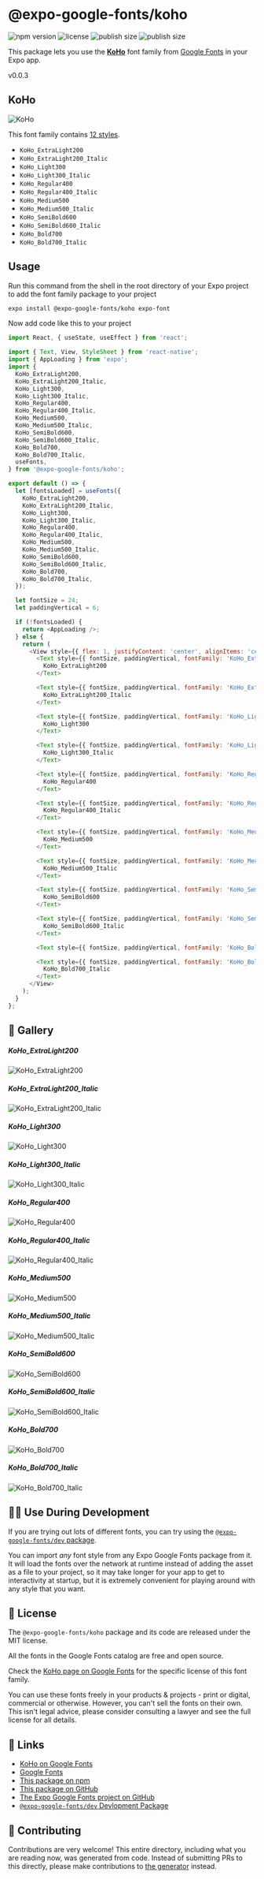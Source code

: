 # @expo-google-fonts/koho

![npm version](https://flat.badgen.net/npm/v/@expo-google-fonts/koho)
![license](https://flat.badgen.net/github/license/expo/google-fonts)
![publish size](https://flat.badgen.net/packagephobia/install/@expo-google-fonts/koho)
![publish size](https://flat.badgen.net/packagephobia/publish/@expo-google-fonts/koho)

This package lets you use the [**KoHo**](https://fonts.google.com/specimen/KoHo) font family from [Google Fonts](https://fonts.google.com/) in your Expo app.

v0.0.3

## KoHo

![KoHo](./font-family.png)

This font family contains [12 styles](#-gallery).

- `KoHo_ExtraLight200`
- `KoHo_ExtraLight200_Italic`
- `KoHo_Light300`
- `KoHo_Light300_Italic`
- `KoHo_Regular400`
- `KoHo_Regular400_Italic`
- `KoHo_Medium500`
- `KoHo_Medium500_Italic`
- `KoHo_SemiBold600`
- `KoHo_SemiBold600_Italic`
- `KoHo_Bold700`
- `KoHo_Bold700_Italic`

## Usage

Run this command from the shell in the root directory of your Expo project to add the font family package to your project
```sh
expo install @expo-google-fonts/koho expo-font
```

Now add code like this to your project
```js
import React, { useState, useEffect } from 'react';

import { Text, View, StyleSheet } from 'react-native';
import { AppLoading } from 'expo';
import {
  KoHo_ExtraLight200,
  KoHo_ExtraLight200_Italic,
  KoHo_Light300,
  KoHo_Light300_Italic,
  KoHo_Regular400,
  KoHo_Regular400_Italic,
  KoHo_Medium500,
  KoHo_Medium500_Italic,
  KoHo_SemiBold600,
  KoHo_SemiBold600_Italic,
  KoHo_Bold700,
  KoHo_Bold700_Italic,
  useFonts,
} from '@expo-google-fonts/koho';

export default () => {
  let [fontsLoaded] = useFonts({
    KoHo_ExtraLight200,
    KoHo_ExtraLight200_Italic,
    KoHo_Light300,
    KoHo_Light300_Italic,
    KoHo_Regular400,
    KoHo_Regular400_Italic,
    KoHo_Medium500,
    KoHo_Medium500_Italic,
    KoHo_SemiBold600,
    KoHo_SemiBold600_Italic,
    KoHo_Bold700,
    KoHo_Bold700_Italic,
  });

  let fontSize = 24;
  let paddingVertical = 6;

  if (!fontsLoaded) {
    return <AppLoading />;
  } else {
    return (
      <View style={{ flex: 1, justifyContent: 'center', alignItems: 'center' }}>
        <Text style={{ fontSize, paddingVertical, fontFamily: 'KoHo_ExtraLight200' }}>
          KoHo_ExtraLight200
        </Text>

        <Text style={{ fontSize, paddingVertical, fontFamily: 'KoHo_ExtraLight200_Italic' }}>
          KoHo_ExtraLight200_Italic
        </Text>

        <Text style={{ fontSize, paddingVertical, fontFamily: 'KoHo_Light300' }}>
          KoHo_Light300
        </Text>

        <Text style={{ fontSize, paddingVertical, fontFamily: 'KoHo_Light300_Italic' }}>
          KoHo_Light300_Italic
        </Text>

        <Text style={{ fontSize, paddingVertical, fontFamily: 'KoHo_Regular400' }}>
          KoHo_Regular400
        </Text>

        <Text style={{ fontSize, paddingVertical, fontFamily: 'KoHo_Regular400_Italic' }}>
          KoHo_Regular400_Italic
        </Text>

        <Text style={{ fontSize, paddingVertical, fontFamily: 'KoHo_Medium500' }}>
          KoHo_Medium500
        </Text>

        <Text style={{ fontSize, paddingVertical, fontFamily: 'KoHo_Medium500_Italic' }}>
          KoHo_Medium500_Italic
        </Text>

        <Text style={{ fontSize, paddingVertical, fontFamily: 'KoHo_SemiBold600' }}>
          KoHo_SemiBold600
        </Text>

        <Text style={{ fontSize, paddingVertical, fontFamily: 'KoHo_SemiBold600_Italic' }}>
          KoHo_SemiBold600_Italic
        </Text>

        <Text style={{ fontSize, paddingVertical, fontFamily: 'KoHo_Bold700' }}>KoHo_Bold700</Text>

        <Text style={{ fontSize, paddingVertical, fontFamily: 'KoHo_Bold700_Italic' }}>
          KoHo_Bold700_Italic
        </Text>
      </View>
    );
  }
};

```

## 🔡 Gallery

##### KoHo_ExtraLight200
![KoHo_ExtraLight200](./7b4addbdb3d0cadc2f6c0149b90b29c059dc7f2be08d0b28292acb880db45124.ttf.png)

##### KoHo_ExtraLight200_Italic
![KoHo_ExtraLight200_Italic](./73dd6271884581477beeb0860878fd6b524f3e880cc020295c24e2bf1d41a70c.ttf.png)

##### KoHo_Light300
![KoHo_Light300](./676e89293e4714a1c63fdd477c5dc88950461834031e2ea0437e65b31fc5a03a.ttf.png)

##### KoHo_Light300_Italic
![KoHo_Light300_Italic](./5c2ce20516635678f4f67581782cd3c0429b8cf361e732c24021bc1711fc609e.ttf.png)

##### KoHo_Regular400
![KoHo_Regular400](./e8128e00cc778e37cc7db7f518f22ca833399d8c4bdfac07fd1fd063435ba658.ttf.png)

##### KoHo_Regular400_Italic
![KoHo_Regular400_Italic](./3225382b5d36a6963f8d1cc5fb60086a657ecb39882bab5259eda483f292af57.ttf.png)

##### KoHo_Medium500
![KoHo_Medium500](./90a011adf31d93ee90f5e105dd20a7a69e7de53626672d10449e9bced87b5916.ttf.png)

##### KoHo_Medium500_Italic
![KoHo_Medium500_Italic](./cd0a466ebee7135ca6790a7908264c0457b65dbd9c927ec7082f43827d45f5d4.ttf.png)

##### KoHo_SemiBold600
![KoHo_SemiBold600](./7cf86562498ddfbbaa3a3b5d46e848407702a925472a4a3e76ab1ef1a7949106.ttf.png)

##### KoHo_SemiBold600_Italic
![KoHo_SemiBold600_Italic](./cd527fcf4a07b728233b2d93e0ef12477bf9988918e604f16fd823a15a2c3639.ttf.png)

##### KoHo_Bold700
![KoHo_Bold700](./c059ce850125c2f3bec60528a808fea56f6191b9b9bac380a4a38da9d2f42bfa.ttf.png)

##### KoHo_Bold700_Italic
![KoHo_Bold700_Italic](./16a471d3f9b251d19034945ede1cd8c304c08caba74db67fc08e01556ec0e3b4.ttf.png)


## 👩‍💻 Use During Development

If you are trying out lots of different fonts, you can try using the [`@expo-google-fonts/dev` package](https://github.com/expo/google-fonts/tree/master/font-packages/dev#readme).

You can import *any* font style from any Expo Google Fonts package from it. It will load the fonts
over the network at runtime instead of adding the asset as a file to your project, so it may take longer
for your app to get to interactivity at startup, but it is extremely convenient
for playing around with any style that you want.

## 📖 License

The `@expo-google-fonts/koho` package and its code are released under the MIT license.

All the fonts in the Google Fonts catalog are free and open source.

Check the [KoHo page on Google Fonts](https://fonts.google.com/specimen/KoHo) for the specific license of this font family.

You can use these fonts freely in your products & projects - print or digital, commercial or otherwise. However, you can't sell the fonts on their own. This isn't legal advice, please consider consulting a lawyer and see the full license for all details.

## 🔗 Links

- [KoHo on Google Fonts](https://fonts.google.com/specimen/KoHo)
- [Google Fonts](https://fonts.google.com/)
- [This package on npm](https://www.npmjs.com/package/@expo-google-fonts/koho)
- [This package on GitHub](https://github.com/expo/google-fonts/tree/master/font-packages/koho)
- [The Expo Google Fonts project on GitHub](https://github.com/expo/google-fonts)
- [`@expo-google-fonts/dev` Devlopment Package](https://github.com/expo/google-fonts/tree/master/font-packages/dev)


## 🤝 Contributing

Contributions are very welcome! This entire directory, including what you are reading now, was generated from code. Instead of submitting PRs to this directly, please make contributions to [the generator](https://github.com/expo/google-fonts/tree/master/packages/generator) instead.
